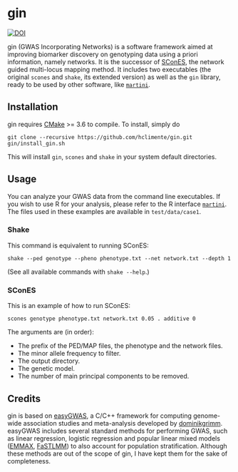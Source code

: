 # gin



[![DOI](https://zenodo.org/badge/DOI/10.5281/zenodo.824641.svg)](https://doi.org/10.5281/zenodo.824641)

gin (GWAS Incorporating Networks) is a software framework aimed at improving biomarker discovery on genotyping data using a priori information, namely networks. It is the successor of [SConES](http://bioinformatics.oxfordjournals.org/content/29/13/i171.short), the network guided multi-locus mapping method. It includes two executables (the original `scones` and `shake`, its extended version) as well as the `gin` library, ready to be used by other software, like [`martini`](https://github.com/hclimente/martini/).

## Installation

gin requires [CMake](https://cmake.org/download/) >= 3.6 to compile. To install, simply do

```
git clone --recursive https://github.com/hclimente/gin.git
gin/install_gin.sh
```

This will install `gin`, `scones` and `shake` in your system default directories.
 
## Usage

You can analyze your GWAS data from the command line executables. If you wish to use R for your analysis, please refer to the R interface [`martini`](https://github.com/hclimente/martini/). The files used in these examples are available in `test/data/case1`.

### Shake

This command is equivalent to running SConES:

```
shake --ped genotype --pheno phenotype.txt --net network.txt --depth 1
```

(See all available commands with `shake --help`.)


### SConES

This is an example of how to run SConES:

```
scones genotype phenotype.txt network.txt 0.05 . additive 0
```

The arguments are (in order):

- The prefix of the PED/MAP files, the phenotype and the network files.
- The minor allele frequency to filter.
- The output directory.
- The genetic model.
- The number of main principal components to be removed.

## Credits

gin is based on [easyGWAS](http://easygwas.ethz.ch), a C/C++ framework for computing genome-wide association studies and meta-analysis developed by [dominikgrimm](https://github.com/dominikgrimm). easyGWAS includes several standard methods for performing GWAS, such as linear regression, logistic regression and popular linear mixed models ([EMMAX](http://www.nature.com/ng/journal/v42/n4/abs/ng.548.html), [FaSTLMM](http://www.nature.com/nmeth/journal/v8/n10/abs/nmeth.1681.html)) to also account for population stratification. Although these methods are out of the scope of gin, I have kept them for the sake of completeness.
